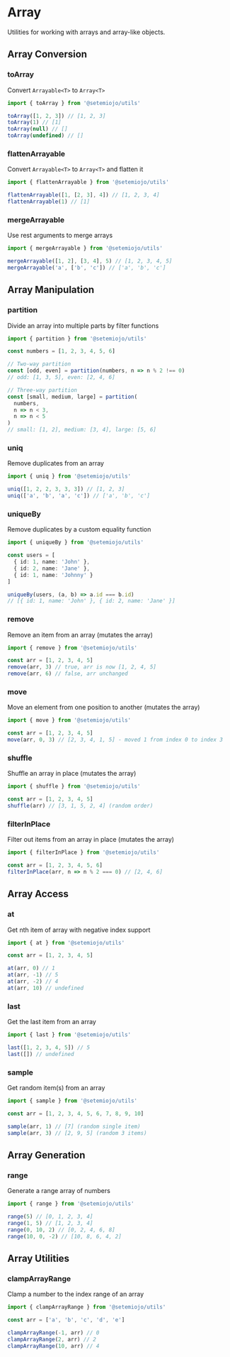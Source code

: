 # Array

Utilities for working with arrays and array-like objects.

## Array Conversion

### toArray

Convert `Arrayable<T>` to `Array<T>`

```ts
import { toArray } from '@setemiojo/utils'

toArray([1, 2, 3]) // [1, 2, 3]
toArray(1) // [1]
toArray(null) // []
toArray(undefined) // []
```

### flattenArrayable

Convert `Arrayable<T>` to `Array<T>` and flatten it

```ts
import { flattenArrayable } from '@setemiojo/utils'

flattenArrayable([1, [2, 3], 4]) // [1, 2, 3, 4]
flattenArrayable(1) // [1]
```

### mergeArrayable

Use rest arguments to merge arrays

```ts
import { mergeArrayable } from '@setemiojo/utils'

mergeArrayable([1, 2], [3, 4], 5) // [1, 2, 3, 4, 5]
mergeArrayable('a', ['b', 'c']) // ['a', 'b', 'c']
```

## Array Manipulation

### partition

Divide an array into multiple parts by filter functions

```ts
import { partition } from '@setemiojo/utils'

const numbers = [1, 2, 3, 4, 5, 6]

// Two-way partition
const [odd, even] = partition(numbers, n => n % 2 !== 0)
// odd: [1, 3, 5], even: [2, 4, 6]

// Three-way partition
const [small, medium, large] = partition(
  numbers,
  n => n < 3,
  n => n < 5
)
// small: [1, 2], medium: [3, 4], large: [5, 6]
```

### uniq

Remove duplicates from an array

```ts
import { uniq } from '@setemiojo/utils'

uniq([1, 2, 2, 3, 3, 3]) // [1, 2, 3]
uniq(['a', 'b', 'a', 'c']) // ['a', 'b', 'c']
```

### uniqueBy

Remove duplicates by a custom equality function

```ts
import { uniqueBy } from '@setemiojo/utils'

const users = [
  { id: 1, name: 'John' },
  { id: 2, name: 'Jane' },
  { id: 1, name: 'Johnny' }
]

uniqueBy(users, (a, b) => a.id === b.id)
// [{ id: 1, name: 'John' }, { id: 2, name: 'Jane' }]
```

### remove

Remove an item from an array (mutates the array)

```ts
import { remove } from '@setemiojo/utils'

const arr = [1, 2, 3, 4, 5]
remove(arr, 3) // true, arr is now [1, 2, 4, 5]
remove(arr, 6) // false, arr unchanged
```

### move

Move an element from one position to another (mutates the array)

```ts
import { move } from '@setemiojo/utils'

const arr = [1, 2, 3, 4, 5]
move(arr, 0, 3) // [2, 3, 4, 1, 5] - moved 1 from index 0 to index 3
```

### shuffle

Shuffle an array in place (mutates the array)

```ts
import { shuffle } from '@setemiojo/utils'

const arr = [1, 2, 3, 4, 5]
shuffle(arr) // [3, 1, 5, 2, 4] (random order)
```

### filterInPlace

Filter out items from an array in place (mutates the array)

```ts
import { filterInPlace } from '@setemiojo/utils'

const arr = [1, 2, 3, 4, 5, 6]
filterInPlace(arr, n => n % 2 === 0) // [2, 4, 6]
```

## Array Access

### at

Get nth item of array with negative index support

```ts
import { at } from '@setemiojo/utils'

const arr = [1, 2, 3, 4, 5]

at(arr, 0) // 1
at(arr, -1) // 5
at(arr, -2) // 4
at(arr, 10) // undefined
```

### last

Get the last item from an array

```ts
import { last } from '@setemiojo/utils'

last([1, 2, 3, 4, 5]) // 5
last([]) // undefined
```

### sample

Get random item(s) from an array

```ts
import { sample } from '@setemiojo/utils'

const arr = [1, 2, 3, 4, 5, 6, 7, 8, 9, 10]

sample(arr, 1) // [7] (random single item)
sample(arr, 3) // [2, 9, 5] (random 3 items)
```

## Array Generation

### range

Generate a range array of numbers

```ts
import { range } from '@setemiojo/utils'

range(5) // [0, 1, 2, 3, 4]
range(1, 5) // [1, 2, 3, 4]
range(0, 10, 2) // [0, 2, 4, 6, 8]
range(10, 0, -2) // [10, 8, 6, 4, 2]
```

## Array Utilities

### clampArrayRange

Clamp a number to the index range of an array

```ts
import { clampArrayRange } from '@setemiojo/utils'

const arr = ['a', 'b', 'c', 'd', 'e']

clampArrayRange(-1, arr) // 0
clampArrayRange(2, arr) // 2
clampArrayRange(10, arr) // 4
```
